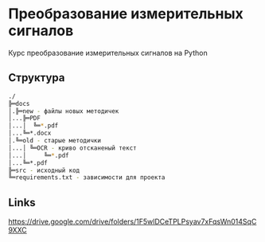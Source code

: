 # Преобразование измерительных сигналов

Курс преобразование измерительных сигналов на Python

## Структура

```bash
./
╠═docs
│.╠═new - файлы новых методичек
│...╠═PDF
│...│  ╚═*.pdf
│...╚═*.docx
│.╚═old - старые методички
│...│ ╚═OCR - криво отсканеный текст
│...│     ╚═*.pdf
│...╚═*.pdf
╠═src - исходный код
╚═requirements.txt - зависимости для проекта
```

## Links 

https://drive.google.com/drive/folders/1F5wlDCeTPLPsyav7xFqsWn014SqC9XXC

